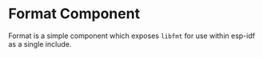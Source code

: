 # Format Component

Format is a simple component which exposes `libfmt` for use within esp-idf as a
single include.

